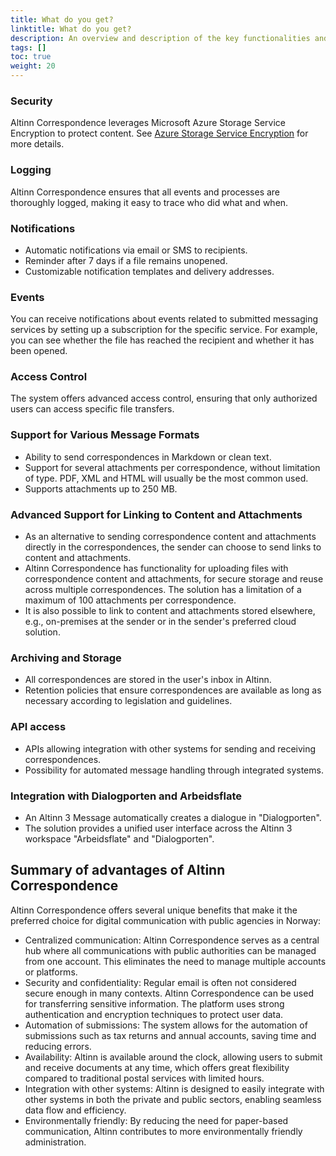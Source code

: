 ```yaml
---
title: What do you get?
linktitle: What do you get?
description: An overview and description of the key functionalities and features of Altinn Correspondence. 
tags: []
toc: true
weight: 20
---
```


### Security
Altinn Correspondence leverages Microsoft Azure Storage Service Encryption to protect content. See [Azure Storage Service Encryption](https://learn.microsoft.com/en-us/azure/storage/common/storage-service-encryption) for more details.

### Logging
Altinn Correspondence ensures that all events and processes are thoroughly logged, making it easy to trace who did what and when.

### Notifications
- Automatic notifications via email or SMS to recipients.
- Reminder after 7 days if a file remains unopened.
- Customizable notification templates and delivery addresses.

### Events
You can receive notifications about events related to submitted messaging services by setting up a subscription for the specific service. For example, you can see whether the file has reached the recipient and whether it has been opened.

### Access Control
The system offers advanced access control, ensuring that only authorized users can access specific file transfers.

### Support for Various Message Formats
- Ability to send correspondences in Markdown or clean text.
- Support for several attachments per correspondence, without limitation of type. PDF, XML and HTML will usually be the most common used.
- Supports attachments up to 250 MB. 

### Advanced Support for Linking to Content and Attachments
- As an alternative to sending correspondence content and attachments directly in the correspondences,
  the sender can choose to send links to content and attachments.
- Altinn Correspondence has functionality for uploading files with correspondence content and attachments,
  for secure storage and reuse across multiple correspondences.
  The solution has a limitation of a maximum of 100 attachments per correspondence.
- It is also possible to link to content and attachments stored elsewhere,
  e.g., on-premises at the sender or in the sender's preferred cloud solution.

### Archiving and Storage
- All correspondences are stored in the user's inbox in Altinn.
- Retention policies that ensure correspondences are available as long as necessary according to legislation and guidelines.

### API  access
- APIs allowing integration with other systems for sending and receiving correspondences.
- Possibility for automated message handling through integrated systems.

### Integration with Dialogporten and Arbeidsflate
- An Altinn 3 Message automatically creates a dialogue in "Dialogporten". 
- The solution provides a unified user interface across the Altinn 3 workspace "Arbeidsflate" and "Dialogporten".

## Summary of advantages of Altinn Correspondence
Altinn Correspondence offers several unique benefits that make it the preferred choice for digital communication with public agencies in Norway:

* Centralized communication: Altinn Correspondence serves as a central hub where all communications with public authorities can be managed from one account. This eliminates the need to manage multiple accounts or platforms.
* Security and confidentiality: Regular email is often not considered secure enough in many contexts. Altinn Correspondence can be used for transferring sensitive information. The platform uses strong authentication and encryption techniques to protect user data.
* Automation of submissions: The system allows for the automation of submissions such as tax returns and annual accounts, saving time and reducing errors.
* Availability: Altinn is available around the clock, allowing users to submit and receive documents at any time, which offers great flexibility compared to traditional postal services with limited hours.
* Integration with other systems: Altinn is designed to easily integrate with other systems in both the private and public sectors, enabling seamless data flow and efficiency.
* Environmentally friendly: By reducing the need for paper-based communication, Altinn contributes to more environmentally friendly administration.